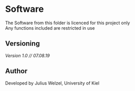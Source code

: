 # Software
The Software from this folder is licenced for this project only <br>
Any functions included are restricted in use


## Versioning
<i>Version 1.0 // 07.08.19</i><br>

## Author
Developed by Julius Welzel, University of Kiel <br>



